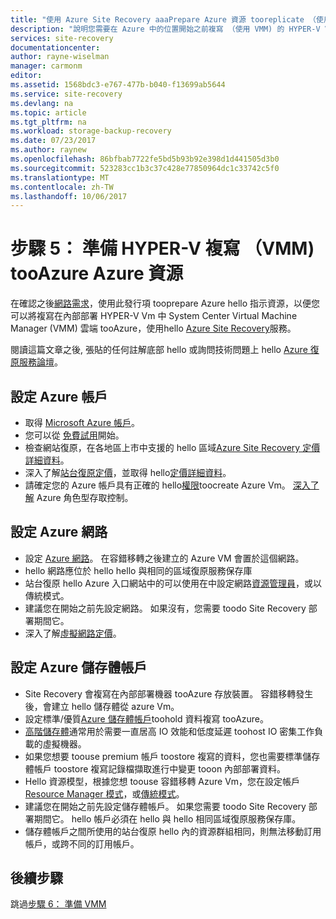 ```yaml
---
title: "使用 Azure Site Recovery aaaPrepare Azure 資源 tooreplicate （使用 System Center VMM) 的 HYPER-V Vm tooAzure |Microsoft 文件"
description: "說明您需要在 Azure 中的位置開始之前複寫 （使用 VMM) 的 HYPER-V Vm tooAzure 使用 Azure Site Recovery"
services: site-recovery
documentationcenter: 
author: rayne-wiselman
manager: carmonm
editor: 
ms.assetid: 1568bdc3-e767-477b-b040-f13699ab5644
ms.service: site-recovery
ms.devlang: na
ms.topic: article
ms.tgt_pltfrm: na
ms.workload: storage-backup-recovery
ms.date: 07/23/2017
ms.author: raynew
ms.openlocfilehash: 86bfbab7722fe5bd5b93b92e398d1d441505d3b0
ms.sourcegitcommit: 523283cc1b3c37c428e77850964dc1c33742c5f0
ms.translationtype: MT
ms.contentlocale: zh-TW
ms.lasthandoff: 10/06/2017
---
```

# <a name="step-5-prepare-azure-resources-for-hyper-v-replication-with-vmm-tooazure"></a>步驟 5： 準備 HYPER-V 複寫 （VMM) tooAzure Azure 資源

在確認之後[網路需求](vmm-to-azure-walkthrough-network.md)，使用此發行項 tooprepare Azure hello 指示資源，以便您可以將複寫在內部部署 HYPER-V Vm 中 System Center Virtual Machine Manager (VMM) 雲端 tooAzure，使用hello [Azure Site Recovery](site-recovery-overview.md)服務。

閱讀這篇文章之後, 張貼的任何註解底部 hello 或詢問技術問題上 hello [Azure 復原服務論壇](https://social.msdn.microsoft.com/forums/azure/home?forum=hypervrecovmgr)。


## <a name="set-up-an-azure-account"></a>設定 Azure 帳戶

- 取得 [Microsoft Azure 帳戶](http://azure.microsoft.com/)。
- 您可以從 [免費試用](https://azure.microsoft.com/pricing/free-trial/)開始。
- 檢查網站復原，在各地區上市中支援的 hello 區域[Azure Site Recovery 定價詳細資料](https://azure.microsoft.com/pricing/details/site-recovery/)。
- 深入了解[站台復原定價](site-recovery-faq.md#pricing)，並取得 hello[定價詳細資料](https://azure.microsoft.com/pricing/details/site-recovery/)。
- 請確定您的 Azure 帳戶具有正確的 hello[權限](site-recovery-role-based-linked-access-control.md#permissions-required-to-enable-replication-for-new-virtual-machines)toocreate Azure Vm。 [深入了解](../active-directory/role-based-access-built-in-roles.md) Azure 角色型存取控制。


## <a name="set-up-an-azure-network"></a>設定 Azure 網路

- 設定 [Azure 網路](../virtual-network/virtual-network-get-started-vnet-subnet.md)。 在容錯移轉之後建立的 Azure VM 會置於這個網路。
- hello 網路應位於 hello hello 與相同的區域復原服務保存庫
- 站台復原 hello Azure 入口網站中的可以使用在中設定網路[資源管理員](../resource-manager-deployment-model.md)，或以傳統模式。
- 建議您在開始之前先設定網路。 如果沒有，您需要 toodo Site Recovery 部署期間它。
- 深入了解[虛擬網路定價](https://azure.microsoft.com/pricing/details/virtual-network/)。


## <a name="set-up-an-azure-storage-account"></a>設定 Azure 儲存體帳戶

- Site Recovery 會複寫在內部部署機器 tooAzure 存放裝置。 容錯移轉發生後，會建立 hello 儲存體從 azure Vm。
- 設定標準/優質[Azure 儲存體帳戶](../storage/common/storage-create-storage-account.md#create-a-storage-account)toohold 資料複寫 tooAzure。
- [高階儲存體](../storage/common/storage-premium-storage.md)通常用於需要一直居高 IO 效能和低度延遲 toohost IO 密集工作負載的虛擬機器。
- 如果您想要 toouse premium 帳戶 toostore 複寫的資料，您也需要標準儲存體帳戶 toostore 複寫記錄檔擷取進行中變更 tooon 內部部署資料。
- Hello 資源模型，根據您想 toouse 容錯移轉 Azure Vm，您在設定帳戶[Resource Manager 模式](../storage/common/storage-create-storage-account.md)，或[傳統模式](../storage/common/storage-create-storage-account.md)。
- 建議您在開始之前先設定儲存體帳戶。 如果您需要 toodo Site Recovery 部署期間它。 hello 帳戶必須在 hello 與 hello 相同區域復原服務保存庫。
- 儲存體帳戶之間所使用的站台復原 hello 內的資源群組相同，則無法移動訂用帳戶，或跨不同的訂用帳戶。


## <a name="next-steps"></a>後續步驟

跳過[步驟 6： 準備 VMM](vmm-to-azure-walkthrough-vmm-hyper-v.md)
